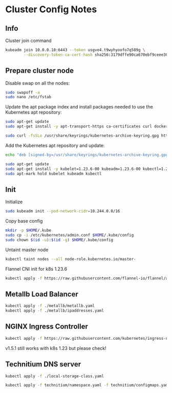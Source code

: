# Cluster Config Notes

## Info

Cluster join command
```bash
kubeadm join 10.0.0.10:6443 --token usgve4.t9wyhyoofo7q589g \
        --discovery-token-ca-cert-hash sha256:3179dffe90ca670ebf9ceee30d6337e8af04d0a722d988a7477d62a98b375778
```

## Prepare cluster node

Disable swap on all the nodes:

```bash
sudo swapoff -a
sudo nano /etc/fstab
```

Update the apt package index and install packages needed to use the Kubernetes apt repository:

```bash
sudo apt-get update
sudo apt-get install -y apt-transport-https ca-certificates curl docker.io

sudo curl -fsSLo /usr/share/keyrings/kubernetes-archive-keyring.gpg https://packages.cloud.google.com/apt/doc/apt-key.gpg
```

Add the Kubernetes apt repository and update:

```bash
echo "deb [signed-by=/usr/share/keyrings/kubernetes-archive-keyring.gpg] https://apt.kubernetes.io/ kubernetes-xenial main" | sudo tee /etc/apt/sources.list.d/kubernetes.list 

sudo apt-get update 
sudo apt-get install -y kubelet=1.23.6-00 kubeadm=1.23.6-00 kubectl=1.23.6-00 
sudo apt-mark hold kubelet kubeadm kubectl
```

## Init

Initialize

```bash
sudo kubeadm init --pod-network-cidr=10.244.0.0/16
```

Copy base config

```bash
mkdir -p $HOME/.kube
sudo cp -i /etc/kubernetes/admin.conf $HOME/.kube/config
sudo chown $(id -u):$(id -g) $HOME/.kube/config
```

Untaint master node

```bash
kubectl taint nodes --all node-role.kubernetes.io/master-
```

Flannel CNI init for k8s 1.23.6

```bash
kubectl apply -f https://raw.githubusercontent.com/flannel-io/flannel/a1a24eb453825189b7092006edfdf65e933cbc3c/Documentation/kube-flannel.yml
```

## Metallb Load Balancer

```bash
kubectl apply -f ./metallb/metallb.yaml
kubectl apply -f ./metallb/ipaddresses.yaml
```

## NGINX Ingress Controller

```bash
kubectl apply -f https://raw.githubusercontent.com/kubernetes/ingress-nginx/controller-v1.5.1/deploy/static/provider/cloud/deploy.yaml
```

v1.5.1 still works with k8s 1.23 but please check!

## Technitium DNS server

```bash
kubectl apply -f ./local-storage-class.yaml

kubectl apply -f technitium/namespace.yaml -f technitium/configmaps.yaml -f technitium/secrets.yaml -f technitium/pv.yaml -f technitium/pvcs.yaml -f technitium/deployments.yaml -f technitium/services.yaml
```